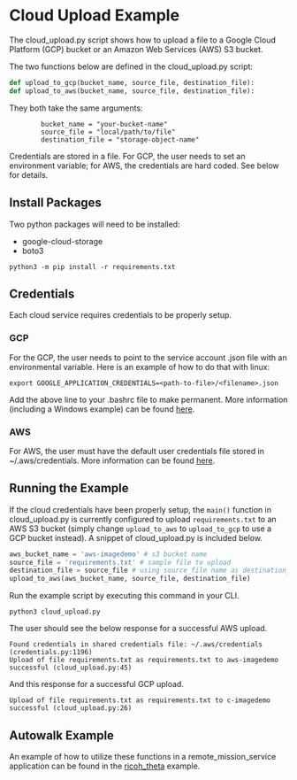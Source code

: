 <!--
Copyright (c) 2022 Boston Dynamics, Inc.  All rights reserved.

Downloading, reproducing, distributing or otherwise using the SDK Software
is subject to the terms and conditions of the Boston Dynamics Software
Development Kit License (20191101-BDSDK-SL).
-->

# Cloud Upload Example

The cloud_upload.py script shows how to upload a file to a Google Cloud Platform (GCP) bucket or an Amazon Web Services (AWS) S3 bucket.

The two functions below are defined in the cloud_upload.py script:

```python
def upload_to_gcp(bucket_name, source_file, destination_file):
def upload_to_aws(bucket_name, source_file, destination_file):
```

They both take the same arguments:

```
        bucket_name = "your-bucket-name"
        source_file = "local/path/to/file"
        destination_file = "storage-object-name"
```

Credentials are stored in a file. For GCP, the user needs to set an environment variable; for AWS, the credentials are hard coded. See below for details.

## Install Packages

Two python packages will need to be installed:

- google-cloud-storage
- boto3

```
python3 -m pip install -r requirements.txt
```

## Credentials

Each cloud service requires credentials to be properly setup.

### GCP

For the GCP, the user needs to point to the service account .json file with an environmental variable. Here is an example of how to do that with linux:

```
export GOOGLE_APPLICATION_CREDENTIALS=<path-to-file>/<filename>.json
```

Add the above line to your .bashrc file to make permanent. More information (including a Windows example) can be found [here](https://cloud.google.com/docs/authentication/production#linux-or-macos).

### AWS

For AWS, the user must have the default user credentials file stored in ~/.aws/credentials. More information can be found [here](https://boto3.amazonaws.com/v1/documentation/api/latest/guide/configuration.html).

## Running the Example

If the cloud credentials have been properly setup, the `main()` function in cloud_upload.py is currently configured to upload `requirements.txt` to an AWS S3 bucket (simply change `upload_to_aws` to `upload_to_gcp` to use a GCP bucket instead). A snippet of cloud_upload.py is included below.

```python
aws_bucket_name = 'aws-imagedemo' # s3 bucket name
source_file = 'requirements.txt' # sample file to upload
destination_file = source_file # using source_file name as destination_file name
upload_to_aws(aws_bucket_name, source_file, destination_file)
```

Run the example script by executing this command in your CLI.

```
python3 cloud_upload.py
```

The user should see the below response for a successful AWS upload.

```
Found credentials in shared credentials file: ~/.aws/credentials (credentials.py:1196)
Upload of file requirements.txt as requirements.txt to aws-imagedemo successful (cloud_upload.py:45)
```

And this response for a successful GCP upload.

```
Upload of file requirements.txt as requirements.txt to c-imagedemo successful (cloud_upload.py:26)
```

## Autowalk Example

An example of how to utilize these functions in a remote_mission_service application can be found in the [ricoh_theta](../ricoh_theta/README.md) example.
